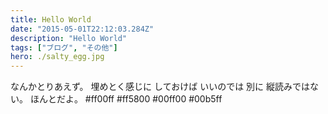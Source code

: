 ```yaml
---
title: Hello World
date: "2015-05-01T22:12:03.284Z"
description: "Hello World"
tags: ["ブログ", "その他"]
hero: ./salty_egg.jpg
---
```


なんかとりあえず。
埋めとく感じに
しておけば
いいのでは
別に
縦読みではない。
ほんとだよ。
#ff00ff
#ff5800
#00ff00
#00b5ff
